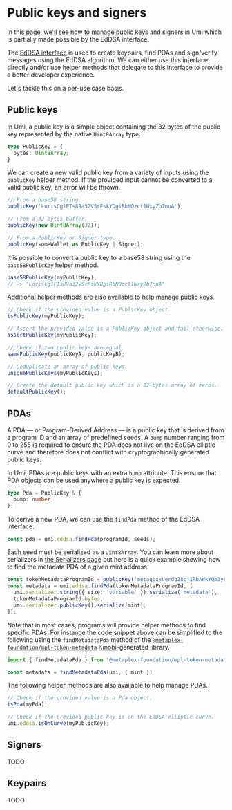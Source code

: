 # Public keys and signers

In this page, we'll see how to manage public keys and signers in Umi which is partially made possible by the EdDSA interface.

The [EdDSA interface](https://umi-docs.vercel.app/interfaces/umi.EddsaInterface.html) is used to create keypairs, find PDAs and sign/verify messages using the EdDSA algorithm. We can either use this interface directly and/or use helper methods that delegate to this interface to provide a better developer experience.

Let's tackle this on a per-use case basis.

## Public keys

In Umi, a public key is a simple object containing the 32 bytes of the public key represented by the native `Uint8Array` type.

```ts
type PublicKey = {
  bytes: Uint8Array;
}
```

We can create a new valid public key from a variety of inputs using the `publicKey` helper method. If the provided input cannot be converted to a valid public key, an error will be thrown.

```ts
// From a base58 string.
publicKey('LorisCg1FTs89a32VSrFskYDgiRbNQzct1WxyZb7nuA');

// From a 32-bytes buffer.
publicKey(new Uint8Array(32));

// From a PublicKey or Signer type.
publicKey(someWallet as PublicKey | Signer);
```

It is possible to convert a public key to a base58 string using the `base58PublicKey` helper method.

```ts
base58PublicKey(myPublicKey);
// -> "LorisCg1FTs89a32VSrFskYDgiRbNQzct1WxyZb7nuA"
```

Additional helper methods are also available to help manage public keys.

```ts
// Check if the provided value is a PublicKey object.
isPublicKey(myPublicKey);

// Assert the provided value is a PublicKey object and fail otherwise.
assertPublicKey(myPublicKey);

// Check if two public keys are equal.
samePublicKey(publicKeyA, publicKeyB);

// Deduplicate an array of public keys.
uniquePublicKeys(myPublicKeys);

// Create the default public key which is a 32-bytes array of zeros.
defaultPublicKey();
```

## PDAs

A PDA — or Program-Derived Address — is a public key that is derived from a program ID and an array of predefined seeds. A `bump` number ranging from 0 to 255 is required to ensure the PDA does not live on the EdDSA elliptic curve and therefore does not conflict with cryptographically generated public keys.

In Umi, PDAs are public keys with an extra `bump` attribute. This ensure that PDA objects can be used anywhere a public key is expected.

```ts
type Pda = PublicKey & {
  bump: number;
};
```

To derive a new PDA, we can use the `findPda` method of the EdDSA interface.

```ts
const pda = umi.eddsa.findPda(programId, seeds);
```

Each seed must be serialized as a `Uint8Array`. You can learn more about serializers in [the Serializers page](./serializers.md) but here is a quick example showing how to find the metadata PDA of a given mint address.

```ts
const tokenMetadataProgramId = publicKey('metaqbxxUerdq28cj1RbAWkYQm3ybzjb6a8bt518x1s');
const metadata = umi.eddsa.findPda(tokenMetadataProgramId, [
  umi.serializer.string({ size: 'variable' }).serialize('metadata'),
  tokenMetadataProgramId.bytes,
  umi.serializer.publicKey().serialize(mint),
]);
```

Note that in most cases, programs will provide helper methods to find specific PDAs. For instance the code snippet above can be simplified to the following using the `findMetadataPda` method of the [`@metaplex-foundation/mpl-token-metadata`](https://github.com/metaplex-foundation/mpl-token-metadata) [Kinobi](./kinobi.md)-generated library.

```ts
import { findMetadataPda } from '@metaplex-foundation/mpl-token-metadata';

const metadata = findMetadataPda(umi, { mint })
```

The following helper methods are also available to help manage PDAs.

```ts
// Check if the provided value is a Pda object.
isPda(myPda);

// Check if the provided public key is on the EdDSA elliptic curve.
umi.eddsa.isOnCurve(myPublicKey);
```

## Signers

TODO

## Keypairs

TODO
